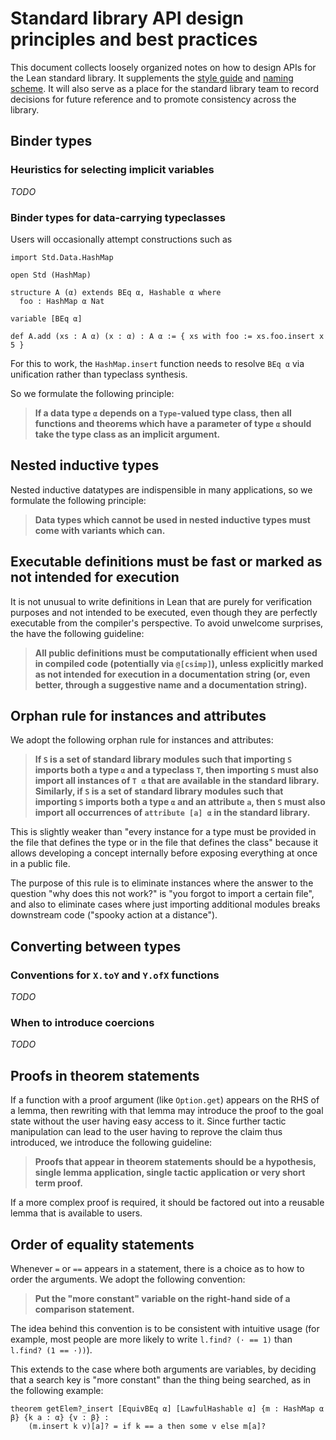 # Standard library API design principles and best practices

This document collects loosely organized notes on how to design APIs for the Lean standard library. It supplements the [style guide](./style.md) and [naming scheme](./naming.md).
It will also serve as a place for the standard library team to record decisions for future reference and to promote consistency across the library.

## Binder types

### Heuristics for selecting implicit variables

*TODO*

### Binder types for data-carrying typeclasses

Users will occasionally attempt constructions such as

```lean
import Std.Data.HashMap

open Std (HashMap)

structure A (α) extends BEq α, Hashable α where
  foo : HashMap α Nat

variable [BEq α]

def A.add (xs : A α) (x : α) : A α := { xs with foo := xs.foo.insert x 5 }
```

For this to work, the `HashMap.insert` function needs to resolve `BEq α` via unification rather than typeclass synthesis.

So we formulate the following principle:

> **If a data type `α` depends on a `Type`-valued type class, then all functions and theorems which have a parameter of type
> `α` should take the type class as an implicit argument.**

## Nested inductive types

Nested inductive datatypes are indispensible in many applications, so we formulate the following principle:

> **Data types which cannot be used in nested inductive types must come with variants which can.**

## Executable definitions must be fast or marked as not intended for execution

It is not unusual to write definitions in Lean that are purely for verification purposes and not intended to be executed, even though they are perfectly executable from the
compiler's perspective. To avoid unwelcome surprises, the have the following guideline:

> **All public definitions must be computationally efficient when used in compiled code (potentially via `@[csimp]`), unless
> explicitly marked as not intended for execution in a documentation string (or, even better, through a suggestive name and a documentation string).**

## Orphan rule for instances and attributes

We adopt the following orphan rule for instances and attributes:

> **If `S` is a set of standard library modules such that importing `S` imports both a type `α` and a typeclass `T`, then importing `S` must also import all instances of `T α` that are available in the standard library. Similarly, if `S` is a set of standard library modules such that importing `S` imports both a type `α` and an attribute `a`, then `S` must also import all occurrences of `attribute [a] α` in the standard library.**

This is slightly weaker than "every instance for a type must be provided in the file that defines the type or in the file that defines the class" because it allows developing a concept internally before exposing everything at once in a public file.

The purpose of this rule is to eliminate instances where the answer to the question "why does this not work?" is "you forgot to import a certain file", and also to eliminate cases where just importing additional modules breaks downstream code ("spooky action at a distance").

## Converting between types

### Conventions for `X.toY` and `Y.ofX` functions

*TODO*

### When to introduce coercions

*TODO*

## Proofs in theorem statements

If a function with a proof argument (like `Option.get`) appears on the RHS of a lemma, then rewriting with that lemma may introduce the proof to the goal state without the user
having easy access to it. Since further tactic manipulation can lead to the user having to reprove the claim thus introduced, we introduce the following guideline:

> **Proofs that appear in theorem statements should be a hypothesis, single lemma application, single tactic application or very short term proof.**

If a more complex proof is required, it should be factored out into a reusable lemma that is available to users.

## Order of equality statements

Whenever `=` or `==` appears in a statement, there is a choice as to how to order the arguments. We adopt the following convention:

> **Put the "more constant" variable on the right-hand side of a comparison statement.**

The idea behind this convention is to be consistent with intuitive usage (for example, most people are more likely to write `l.find? (· == 1)` than `l.find? (1 == ·))`).

This extends to the case where both arguments are variables, by deciding that a search key is "more constant" than the thing being searched, as in the following example:

```lean
theorem getElem?_insert [EquivBEq α] [LawfulHashable α] {m : HashMap α β} {k a : α} {v : β} :
    (m.insert k v)[a]? = if k == a then some v else m[a]?
```
